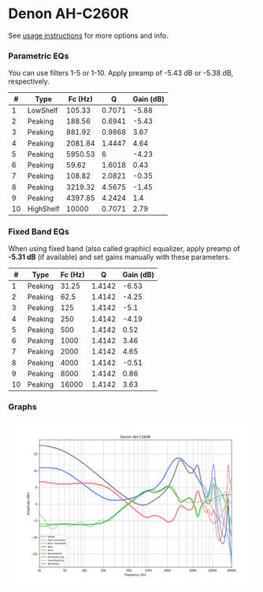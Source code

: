 # Denon AH-C260R
See [usage instructions](https://github.com/jaakkopasanen/AutoEq#usage) for more options and info.

### Parametric EQs
You can use filters 1-5 or 1-10. Apply preamp of -5.43 dB or -5.38 dB, respectively.

|   # | Type      |   Fc (Hz) |      Q |   Gain (dB) |
|-----|-----------|-----------|--------|-------------|
|   1 | LowShelf  |    105.33 | 0.7071 |       -5.88 |
|   2 | Peaking   |    188.56 | 0.6941 |       -5.43 |
|   3 | Peaking   |    881.92 | 0.9868 |        3.67 |
|   4 | Peaking   |   2081.84 | 1.4447 |        4.64 |
|   5 | Peaking   |   5950.53 | 6      |       -4.23 |
|   6 | Peaking   |     59.62 | 1.6018 |        0.43 |
|   7 | Peaking   |    108.82 | 2.0821 |       -0.35 |
|   8 | Peaking   |   3219.32 | 4.5675 |       -1.45 |
|   9 | Peaking   |   4397.85 | 4.2424 |        1.4  |
|  10 | HighShelf |  10000    | 0.7071 |        2.79 |

### Fixed Band EQs
When using fixed band (also called graphic) equalizer, apply preamp of **-5.31 dB** (if available) and set gains manually with these parameters.

|   # | Type    |   Fc (Hz) |      Q |   Gain (dB) |
|-----|---------|-----------|--------|-------------|
|   1 | Peaking |     31.25 | 1.4142 |       -6.53 |
|   2 | Peaking |     62.5  | 1.4142 |       -4.25 |
|   3 | Peaking |    125    | 1.4142 |       -5.1  |
|   4 | Peaking |    250    | 1.4142 |       -4.19 |
|   5 | Peaking |    500    | 1.4142 |        0.52 |
|   6 | Peaking |   1000    | 1.4142 |        3.46 |
|   7 | Peaking |   2000    | 1.4142 |        4.65 |
|   8 | Peaking |   4000    | 1.4142 |       -0.51 |
|   9 | Peaking |   8000    | 1.4142 |        0.86 |
|  10 | Peaking |  16000    | 1.4142 |        3.63 |

### Graphs
![](./Denon%20AH-C260R.png)
